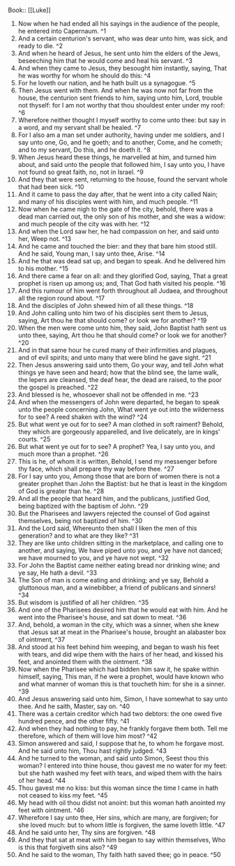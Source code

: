  Book:: [[Luke]]
 1. Now when he had ended all his sayings in the audience of the people, he entered into Capernaum. ^1
 2. And a certain centurion's servant, who was dear unto him, was sick, and ready to die. ^2
 3. And when he heard of Jesus, he sent unto him the elders of the Jews, beseeching him that he would come and heal his servant. ^3
 4. And when they came to Jesus, they besought him instantly, saying, That he was worthy for whom he should do this: ^4
 5. For he loveth our nation, and he hath built us a synagogue. ^5
 6. Then Jesus went with them. And when he was now not far from the house, the centurion sent friends to him, saying unto him, Lord, trouble not thyself: for I am not worthy that thou shouldest enter under my roof: ^6
 7. Wherefore neither thought I myself worthy to come unto thee: but say in a word, and my servant shall be healed. ^7
 8. For I also am a man set under authority, having under me soldiers, and I say unto one, Go, and he goeth; and to another, Come, and he cometh; and to my servant, Do this, and he doeth it. ^8
 9. When Jesus heard these things, he marvelled at him, and turned him about, and said unto the people that followed him, I say unto you, I have not found so great faith, no, not in Israel. ^9
 10. And they that were sent, returning to the house, found the servant whole that had been sick. ^10
 11. And it came to pass the day after, that he went into a city called Nain; and many of his disciples went with him, and much people. ^11
 12. Now when he came nigh to the gate of the city, behold, there was a dead man carried out, the only son of his mother, and she was a widow: and much people of the city was with her. ^12
 13. And when the Lord saw her, he had compassion on her, and said unto her, Weep not. ^13
 14. And he came and touched the bier: and they that bare him stood still. And he said, Young man, I say unto thee, Arise. ^14
 15. And he that was dead sat up, and began to speak. And he delivered him to his mother. ^15
 16. And there came a fear on all: and they glorified God, saying, That a great prophet is risen up among us; and, That God hath visited his people. ^16
 17. And this rumour of him went forth throughout all Judaea, and throughout all the region round about. ^17
 18. And the disciples of John shewed him of all these things. ^18
 19. And John calling unto him two of his disciples sent them to Jesus, saying, Art thou he that should come? or look we for another? ^19
 20. When the men were come unto him, they said, John Baptist hath sent us unto thee, saying, Art thou he that should come? or look we for another? ^20
 21. And in that same hour he cured many of their infirmities and plagues, and of evil spirits; and unto many that were blind he gave sight. ^21
 22. Then Jesus answering said unto them, Go your way, and tell John what things ye have seen and heard; how that the blind see, the lame walk, the lepers are cleansed, the deaf hear, the dead are raised, to the poor the gospel is preached. ^22
 23. And blessed is he, whosoever shall not be offended in me. ^23
 24. And when the messengers of John were departed, he began to speak unto the people concerning John, What went ye out into the wilderness for to see? A reed shaken with the wind? ^24
 25. But what went ye out for to see? A man clothed in soft raiment? Behold, they which are gorgeously apparelled, and live delicately, are in kings' courts. ^25
 26. But what went ye out for to see? A prophet? Yea, I say unto you, and much more than a prophet. ^26
 27. This is he, of whom it is written, Behold, I send my messenger before thy face, which shall prepare thy way before thee. ^27
 28. For I say unto you, Among those that are born of women there is not a greater prophet than John the Baptist: but he that is least in the kingdom of God is greater than he. ^28
 29. And all the people that heard him, and the publicans, justified God, being baptized with the baptism of John. ^29
 30. But the Pharisees and lawyers rejected the counsel of God against themselves, being not baptized of him. ^30
 31. And the Lord said, Whereunto then shall I liken the men of this generation? and to what are they like? ^31
 32. They are like unto children sitting in the marketplace, and calling one to another, and saying, We have piped unto you, and ye have not danced; we have mourned to you, and ye have not wept. ^32
 33. For John the Baptist came neither eating bread nor drinking wine; and ye say, He hath a devil. ^33
 34. The Son of man is come eating and drinking; and ye say, Behold a gluttonous man, and a winebibber, a friend of publicans and sinners! ^34
 35. But wisdom is justified of all her children. ^35
 36. And one of the Pharisees desired him that he would eat with him. And he went into the Pharisee's house, and sat down to meat. ^36
 37. And, behold, a woman in the city, which was a sinner, when she knew that Jesus sat at meat in the Pharisee's house, brought an alabaster box of ointment, ^37
 38. And stood at his feet behind him weeping, and began to wash his feet with tears, and did wipe them with the hairs of her head, and kissed his feet, and anointed them with the ointment. ^38
 39. Now when the Pharisee which had bidden him saw it, he spake within himself, saying, This man, if he were a prophet, would have known who and what manner of woman this is that toucheth him: for she is a sinner. ^39
 40. And Jesus answering said unto him, Simon, I have somewhat to say unto thee. And he saith, Master, say on. ^40
 41. There was a certain creditor which had two debtors: the one owed five hundred pence, and the other fifty. ^41
 42. And when they had nothing to pay, he frankly forgave them both. Tell me therefore, which of them will love him most? ^42
 43. Simon answered and said, I suppose that he, to whom he forgave most. And he said unto him, Thou hast rightly judged. ^43
 44. And he turned to the woman, and said unto Simon, Seest thou this woman? I entered into thine house, thou gavest me no water for my feet: but she hath washed my feet with tears, and wiped them with the hairs of her head. ^44
 45. Thou gavest me no kiss: but this woman since the time I came in hath not ceased to kiss my feet. ^45
 46. My head with oil thou didst not anoint: but this woman hath anointed my feet with ointment. ^46
 47. Wherefore I say unto thee, Her sins, which are many, are forgiven; for she loved much: but to whom little is forgiven, the same loveth little. ^47
 48. And he said unto her, Thy sins are forgiven. ^48
 49. And they that sat at meat with him began to say within themselves, Who is this that forgiveth sins also? ^49
 50. And he said to the woman, Thy faith hath saved thee; go in peace. ^50
